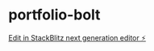 # portfolio-bolt

[Edit in StackBlitz next generation editor ⚡️](https://stackblitz.com/~/github.com/justjigyansh/portfolio-bolt)